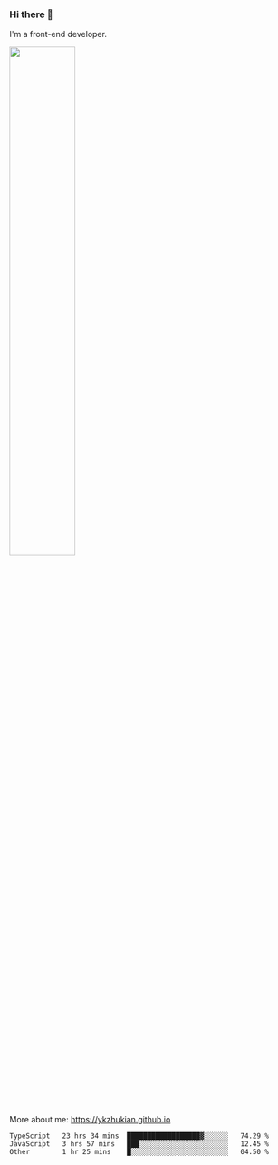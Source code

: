 ### Hi there 👋

I'm a front-end developer.

[<img width="48%" src="https://github-readme-stats.vercel.app/api?username=ykzhukian&show_icons=true&theme=dracula">](https://github.com/anuraghazra/github-readme-stats)

More about me: 
https://ykzhukian.github.io

<!--START_SECTION:waka-->

```text
TypeScript   23 hrs 34 mins  ██████████████████▓░░░░░░   74.29 %
JavaScript   3 hrs 57 mins   ███░░░░░░░░░░░░░░░░░░░░░░   12.45 %
Other        1 hr 25 mins    █░░░░░░░░░░░░░░░░░░░░░░░░   04.50 %
```

<!--END_SECTION:waka-->
